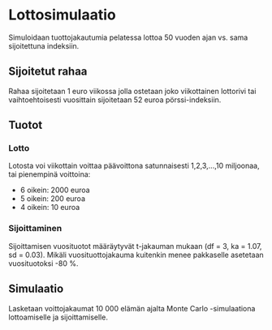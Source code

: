 # Lottosimulaatio
Simuloidaan tuottojakautumia pelatessa lottoa 50 vuoden ajan vs. sama sijoitettuna indeksiin.

## Sijoitetut rahaa

Rahaa sijoitetaan 1 euro viikossa jolla ostetaan joko viikottainen lottorivi tai vaihtoehtoisesti vuosittain sijoitetaan 52 euroa pörssi-indeksiin.

## Tuotot

### Lotto

Lotosta voi viikottain voittaa päävoittona satunnaisesti 1,2,3,...,10 miljoonaa, tai pienempinä voittoina:

* 6 oikein: 2000 euroa
* 5 oikein: 200 euroa
* 4 oikein: 10 euroa

### Sijoittaminen

Sijoittamisen vuosituotot määräytyvät t-jakauman mukaan (df = 3, ka = 1.07, sd = 0.03).
Mikäli vuosituottojakauma kuitenkin menee pakkaselle asetetaan vuosituotoksi -80 %.

## Simulaatio

Lasketaan voittojakaumat 10 000 elämän ajalta Monte Carlo -simulaationa lottoamiselle ja sijoittamiselle.
